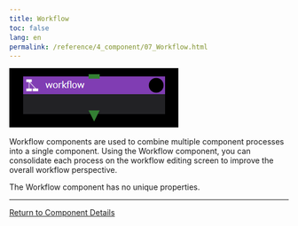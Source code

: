 ```yaml
---
title: Workflow
toc: false
lang: en
permalink: /reference/4_component/07_Workflow.html
---
```


![img](./img/workflow.png "workflow")

Workflow components are used to combine multiple component processes into a single component.
Using the Workflow component, you can consolidate each process on the workflow editing screen to improve the overall workflow perspective.

The Workflow component has no unique properties.

--------
[Return to Component Details]({{site.baseurl}}/reference/4_component/)

